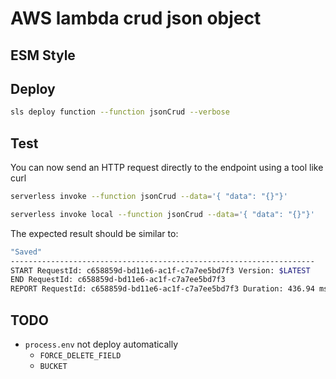 # AWS lambda crud json object

## ESM Style

## Deploy

```bash
sls deploy function --function jsonCrud --verbose
```

## Test

You can now send an HTTP request directly to the endpoint using a tool like curl

```bash
serverless invoke --function jsonCrud --data='{ "data": "{}"}'
```

```bash
serverless invoke local --function jsonCrud --data='{ "data": "{}"}'
```

The expected result should be similar to:

```bash
"Saved"
--------------------------------------------------------------------
START RequestId: c658859d-bd11e6-ac1f-c7a7ee5bd7f3 Version: $LATEST
END RequestId: c658859d-bd11e6-ac1f-c7a7ee5bd7f3
REPORT RequestId: c658859d-bd11e6-ac1f-c7a7ee5bd7f3	Duration: 436.94 ms	Billed Duration: 500 ms 	Memory Size: 1024 MB	Max Memory Used: 29 MB
```

## TODO

- `process.env` not deploy automatically
  - `FORCE_DELETE_FIELD`
  - `BUCKET`
